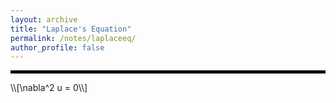 ```yaml
---
layout: archive
title: "Laplace's Equation"
permalink: /notes/laplaceeq/
author_profile: false
--- 
```


<hr style="border: 2px solid black;">
\\[\nabla^2 u = 0\\]
